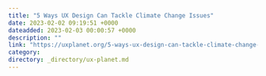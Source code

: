 ```yaml
---
title: "5 Ways UX Design Can Tackle Climate Change Issues"
date: 2023-02-02 09:19:51 +0000
dateadded: 2023-02-03 00:00:57 +0000
description: ""
link: "https://uxplanet.org/5-ways-ux-design-can-tackle-climate-change-issues-e38723000e1c?source=rss----819cc2aaeee0---4"
category:
directory: _directory/ux-planet.md
---
```

